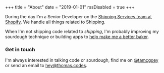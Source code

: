 +++
title = "About"
date = "2019-01-01"
rssDisabled = true
+++

During the day I'm a Senior Developer on the [Shipping Services team at Shopify](https://shopify.com/shipping). We handle all things related to Shipping.

When I'm not shipping code related to *shipping*, I'm probably improving my sourdough technique or building apps to [help make me a better baker](https://bake.app).

### Get in touch

I'm always interested in talking code or sourdough, find me on [@tamcgoey](https://twitter.com/tamcgoey) or send an email to [hey@thomas.codes](mailto:hey@thomas.codes).

